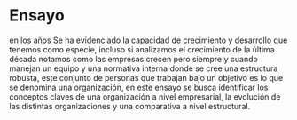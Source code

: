 # Ensayo 

en los años Se ha evidenciado la capacidad de crecimiento y desarrollo que tenemos como especie, incluso si analizamos el crecimiento de la última década notamos como las empresas crecen pero siempre y cuando manejan un equipo y una normativa interna donde se cree una estructura robusta, este conjunto de personas que trabajan bajo un objetivo es lo que se denomina una organización, en este ensayo se busca identificar los conceptos claves de una organización a nivel empresarial, la evolución de las distintas organizaciones y una comparativa a nivel estructural.